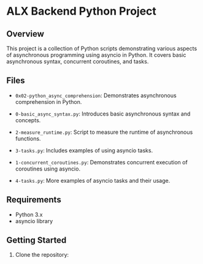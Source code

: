 # ALX Backend Python Project

## Overview

This project is a collection of Python scripts demonstrating various aspects of asynchronous programming using asyncio in Python. It covers basic asynchronous syntax, concurrent coroutines, and tasks.

## Files

- `0x02-python_async_comprehension`: Demonstrates asynchronous comprehension in Python.
  
- `0-basic_async_syntax.py`: Introduces basic asynchronous syntax and concepts.
  
- `2-measure_runtime.py`: Script to measure the runtime of asynchronous functions.
  
- `3-tasks.py`: Includes examples of using asyncio tasks.
  
- `1-concurrent_coroutines.py`: Demonstrates concurrent execution of coroutines using asyncio.
  
- `4-tasks.py`: More examples of asyncio tasks and their usage.

## Requirements

- Python 3.x
- asyncio library

## Getting Started

1. Clone the repository:


